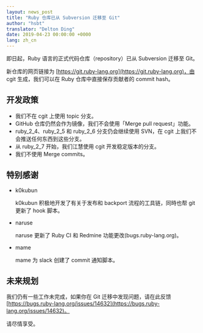 ```yaml
---
layout: news_post
title: "Ruby 仓库已从 Subversion 迁移至 Git"
author: "hsbt"
translator: "Delton Ding"
date: 2019-04-23 00:00:00 +0000
lang: zh_cn
---
```


即日起，Ruby 语言的正式代码仓库（repository）已从 Subversion 迁移至 Git。

新仓库的网页链接为 [https://git.ruby-lang.org](https://git.ruby-lang.org)，由 cgit 生成，我们可以在 Ruby 仓库中直接保存贡献者的 commit hash。

## 开发政策

* 我们不在 cgit 上使用 topic 分支。
* GitHub 仓库仍然会作为镜像，我们不会使用「Merge pull request」功能。
* ruby_2_4、ruby_2_5 和 ruby_2_6 分支仍会继续使用 SVN，在 cgit 上我们不会推送任何东西到这些分支。
* 从 ruby_2_7 开始，我们江慧使用 cgit 开发稳定版本的分支。
* 我们不使用 Merge commits。

## 特别感谢

* k0kubun

  k0kubun 积极地开发了有关于发布和 backport 流程的工具链，同時也帮 git 更新了 hook 脚本。

* naruse

  naruse 更新了 Ruby CI 和 Redmine 功能更改(bugs.ruby-lang.org)。

* mame

  mame 为 slack 创建了 commit 通知脚本。

## 未来规划

我们仍有一些工作未完成，如果你在 Git 迁移中发现问题，请在此反馈 [https://bugs.ruby-lang.org/issues/14632](https://bugs.ruby-lang.org/issues/14632)。

请尽情享受。
